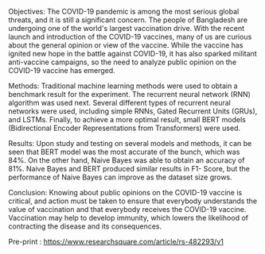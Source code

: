 Objectives: The COVID-19 pandemic is among the most serious global threats, and it is still a significant concern. The people of Bangladesh are undergoing one of the world's largest vaccination drive. With the recent launch and introduction of the COVID-19 vaccines, many of us are curious about the general opinion or view of the vaccine. While the vaccine has ignited new hope in the battle against COVID-19, it has also sparked militant anti-vaccine campaigns, so the need to analyze public opinion on the COVID-19 vaccine has emerged.

Methods: Traditional machine learning methods were used to obtain a benchmark result for the experiment. The recurrent neural network (RNN) algorithm was used next. Several different types of recurrent neural networks were used, including simple RNNs, Gated Recurrent Units (GRUs), and LSTMs. Finally, to achieve a more optimal result, small BERT models (Bidirectional Encoder Representations from Transformers) were used.

Results: Upon study and testing on several models and methods, it can be seen that BERT model was the most accurate of the bunch, which was 84%. On the other hand, Naive Bayes was able to obtain an accuracy of 81%. Naive Bayes and BERT produced similar results in F1- Score, but the performance of Naive Bayes can improve as the dataset size grows.

Conclusion: Knowing about public opinions on the COVID-19 vaccine is critical, and action must be taken to ensure that everybody understands the value of vaccination and that everybody receives the COVID-19 vaccine. Vaccination may help to develop immunity, which lowers the likelihood of contracting the disease and its consequences.

Pre-print : https://www.researchsquare.com/article/rs-482293/v1
